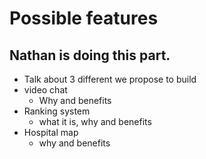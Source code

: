 # Possible features
## Nathan is doing this part.
* Talk about 3 different we propose to build
* video chat 
    * Why and benefits
* Ranking system
    * what it is, why and benefits
* Hospital map
    * why and benefits
